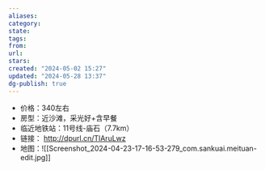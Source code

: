 ```yaml
---
aliases: 
category: 
state: 
tags: 
from: 
url: 
stars: 
created: "2024-05-02 15:27"
updated: "2024-05-28 13:37"
dg-publish: true
---
```

- 价格：340左右
- 房型：近沙滩，采光好+含早餐
- 临近地铁站：11号线-庙石（7.7km）
- 链接： http://dpurl.cn/TlAruLwz
- 地图：![[Screenshot_2024-04-23-17-16-53-279_com.sankuai.meituan-edit.jpg]]


